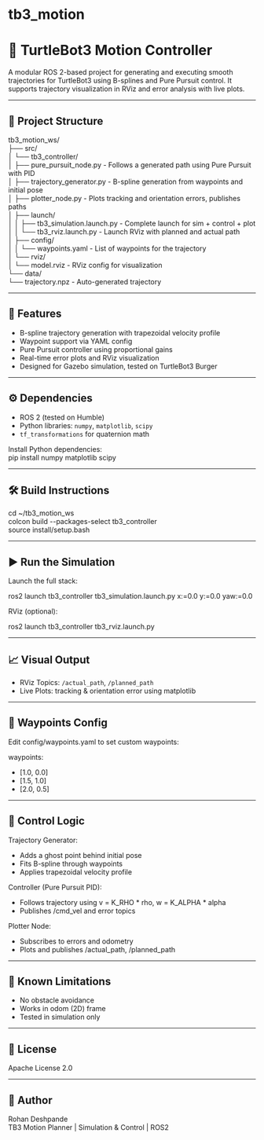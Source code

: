 # tb3_motion

# 🐢 TurtleBot3 Motion Controller

A modular ROS 2-based project for generating and executing smooth trajectories for TurtleBot3 using B-splines and Pure Pursuit control. It supports trajectory visualization in RViz and error analysis with live plots.

---

## 📁 Project Structure

tb3_motion_ws/  
├── src/  
│   └── tb3_controller/  
│       ├── pure_pursuit_node.py        - Follows a generated path using Pure Pursuit with PID  
│       ├── trajectory_generator.py     - B-spline generation from waypoints and initial pose  
│       ├── plotter_node.py             - Plots tracking and orientation errors, publishes paths  
│       ├── launch/  
│       │   ├── tb3_simulation.launch.py  - Complete launch for sim + control + plot  
│       │   └── tb3_rviz.launch.py        - Launch RViz with planned and actual path  
│       ├── config/  
│       │   └── waypoints.yaml           - List of waypoints for the trajectory  
│       └── rviz/  
│           └── model.rviz               - RViz config for visualization  
└── data/  
    └── trajectory.npz                  - Auto-generated trajectory  

---

## 🚀 Features

- B-spline trajectory generation with trapezoidal velocity profile  
- Waypoint support via YAML config  
- Pure Pursuit controller using proportional gains  
- Real-time error plots and RViz visualization  
- Designed for Gazebo simulation, tested on TurtleBot3 Burger  

---

## ⚙️ Dependencies

- ROS 2 (tested on Humble)  
- Python libraries: `numpy`, `matplotlib`, `scipy`  
- `tf_transformations` for quaternion math  

Install Python dependencies:  
pip install numpy matplotlib scipy

---

## 🛠️ Build Instructions

cd ~/tb3_motion_ws  
colcon build --packages-select tb3_controller  
source install/setup.bash  

---

## ▶️ Run the Simulation

Launch the full stack:

ros2 launch tb3_controller tb3_simulation.launch.py x:=0.0 y:=0.0 yaw:=0.0

RViz (optional):

ros2 launch tb3_controller tb3_rviz.launch.py

---

## 📈 Visual Output

- RViz Topics: `/actual_path`, `/planned_path`  
- Live Plots: tracking & orientation error using matplotlib

---

## 📝 Waypoints Config

Edit config/waypoints.yaml to set custom waypoints:

waypoints:
  - [1.0, 0.0]
  - [1.5, 1.0]
  - [2.0, 0.5]

---

## 🧠 Control Logic

Trajectory Generator:
- Adds a ghost point behind initial pose  
- Fits B-spline through waypoints  
- Applies trapezoidal velocity profile

Controller (Pure Pursuit PID):
- Follows trajectory using v = K_RHO * rho, w = K_ALPHA * alpha  
- Publishes /cmd_vel and error topics

Plotter Node:
- Subscribes to errors and odometry  
- Plots and publishes /actual_path, /planned_path  

---

## 🧩 Known Limitations

- No obstacle avoidance  
- Works in odom (2D) frame  
- Tested in simulation only  

---

## 📜 License

Apache License 2.0

---

## 👤 Author

Rohan Deshpande  
TB3 Motion Planner | Simulation & Control | ROS2
